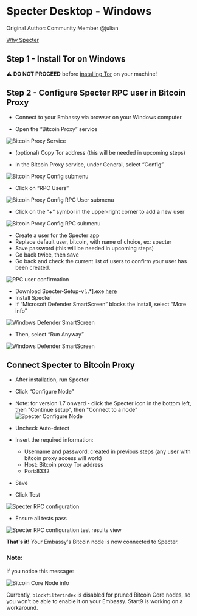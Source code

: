 # Specter Desktop - Windows

Original Author: Community Member @julian

[Why Specter](https://github.com/cryptoadvance/specter-desktop/blob/master/README.md#why)

## Step 1 - Install Tor on Windows

:warning: **DO NOT PROCEED** before [installing Tor](https://docs.start9.com/latest/user-manual/connecting/connecting-tor/tor-os/tor-windows) on your machine!

## Step 2 - Configure Specter RPC user in Bitcoin Proxy

- Connect to your Embassy via browser on your Windows computer. 

- Open the “Bitcoin Proxy” service

![Bitcoin Proxy Service](./assets/bitcoin_proxy_service.png "Select the Bitcoin Proxy Service")

- (optional) Copy Tor address (this will be needed in upcoming steps)

- In the Bitcoin Proxy service, under General, select “Config”

![Bitcoin Proxy Config submenu](./assets/bitcoin_proxy_config.png "Select Config on the Service Detail page")

- Click on “RPC Users”

![Bitcoin Proxy Config RPC User submenu](./assets/bitcoin_proxy_rpc.png "Bitcoin Proxy Config RPC User submenu")

- Click on the “+” symbol in the upper-right corner to add a new user

![Bitcoin Proxy Config RPC submenu](./assets/bitcoin_proxy_add_rpc_user.png "Bitcoin Proxy Config RPC submenu")

- Create a user for the Specter app
- Replace default user, bitcoin, with name of choice, ex: specter
- Save password (this will be needed in upcoming steps)
- Go back twice, then save
- Go back and check the current list of users to confirm your user has been created.

![RPC user confirmation](./assets/bitcoin_proxy_confirm_rpc_user.png "RPC user confirmation")

- Download Specter-Setup-v[*.*.*].exe [here](https://github.com/cryptoadvance/specter-desktop/releases)
- Install Specter
- If “Microsoft Defender SmartScreen” blocks the install, select “More info”

![Windows Defender SmartScreen](./assets/windows_smartscreen.png "Windows Defender SmartScreen")

- Then, select “Run Anyway”

![Windows Defender SmartScreen](./assets/windows_smart_screen_run.png "Windows Defender SmartScreen")

Connect Specter to Bitcoin Proxy
--------------------------------

- After installation, run Specter
- Click “Configure Node”
- Note: for version 1.7 onward - click the Specter icon in the bottom left, then "Continue setup", then "Connect to a node"
![Specter Configure Node](./assets/specter_configure_node.png "Specter Configure Node")

- Uncheck Auto-detect
- Insert the required information:
    - Username and password: created in previous steps (any user with bitcoin proxy access will work)
    - Host: Bitcoin proxy Tor address 
    - Port:8332
- Save
- Click Test 

![Specter RPC configuration](./assets/specter_rpc_configuration.png "Select 'Test' to ensure the credentials are working properly")  

- Ensure all tests pass

![Specter RPC configuration test results view](./assets/specter_test_results.png "Specter RPC configuration test results view")

**That's it!** Your Embassy's Bitcoin node is now connected to Specter. 

### Note:
If you notice this message:

![Bitcoin Core Node info](./assets/core_info_error.jpg "Bitcoin Core Node info")

Currently, ``blockfilterindex`` is disabled for pruned Bitcoin Core nodes, so you won't be able to enable it on your Embassy. Start9 is working on a workaround.
